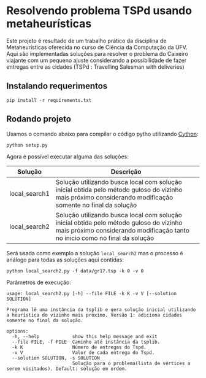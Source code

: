 # Resolvendo problema TSPd usando metaheurísticas
Este projeto é resultado de um trabalho prático da disciplina de Metaheurísticas
oferecida no curso de Ciência da Computação da UFV. Aqui são implementadas
soluções para resolver o problema do Caixeiro viajante com um pequeno ajuste
considerando a possibilidade de fazer entregas entre as cidades (TSPd
: Travelling Salesman with deliveries)

## Instalando requerimentos
`pip install -r requirements.txt`

## Rodando projeto 
Usamos o comando abaixo para compilar o código pytho utilizando [Cython](https://cython.readthedocs.io/en/latest/index.html):

`python setup.py`

Agora é possível executar alguma das soluções:

| Solução | Descrição |
|---------|-----------|
| local_search1 | Solução utilizando busca local com solução inicial obtida pelo método guloso do vizinho mais próximo considerando modificação somente no final da solução |
| local_search2 | Solução utilizando busca local com solução inicial obtida pelo método guloso do vizinho mais próximo considerando modificação tanto no inicio como no final da solução |

Será usada como exemplo a solução `local_search2` mas o processo é análogo para
todas as soluções aqui contidas:

`python local_search2.py -f data/gr17.tsp -k 0 -v 0`

Parâmetros de execução:
```
usage: local_search2.py [-h] --file FILE -k K -v V [--solution SOLUTION]

Programa lê uma instância da tsplib e gera solução inicial utilizando a heurística do vizinho mais próximo. Versão 1: adiciona cidades
somente no final da solução.

options:
  -h, --help            show this help message and exit
  --file FILE, -f FILE  Caminho até instância da tsplib.
  -k K                  Número de entregas do Tspd.
  -v V                  Valor de cada entrega do Tspd.
  --solution SOLUTION, -s SOLUTION
                        Solução para o problema(lista de vértices a serem visitados). Default: solução em ordem.
```

